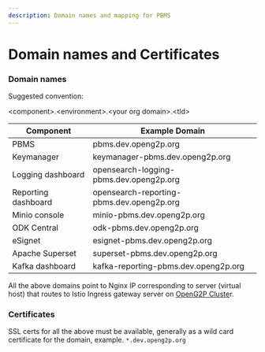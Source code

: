 ```yaml
---
description: Domain names and mapping for PBMS
---
```


# Domain names and Certificates

### Domain names <a href="#domain-names" id="domain-names"></a>

Suggested convention:

\<component>.\<environment>.\<your org domain>.\<tld>

| Component           | Example Domain                            |
| ------------------- | ----------------------------------------- |
| PBMS                | pbms.dev.openg2p.org                      |
| Keymanager          | keymanager-pbms.dev.openg2p.org           |
| Logging dashboard   | opensearch-logging-pbms.dev.openg2p.org   |
| Reporting dashboard | opensearch-reporting-pbms.dev.openg2p.org |
| Minio console       | minio-pbms.dev.openg2p.org                |
| ODK Central         | odk-pbms.dev.openg2p.org                  |
| eSignet             | esignet-pbms.dev.openg2p.org              |
| Apache Superset     | superset-pbms.dev.openg2p.org             |
| Kafka dashboard     | kafka-reporting-pbms.dev.openg2p.org      |

All the above domains point to Nginx IP corresponding to server (virtual host) that routes to Istio Ingress gateway server on [OpenG2P Cluste](https://docs.openg2p.org/deployment/base-infrastructure/openg2p-cluster)r.

### Certificates <a href="#certificates" id="certificates"></a>

SSL certs for all the above must be available, generally as a wild card certificate for the domain, example. `*.dev.openg2p.org`
